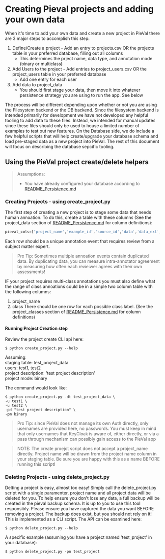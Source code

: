 # Creating Pieval projects and adding your own data
When it's time to add your own data and create a new project in PieVal there are 3 major steps to accomplish this step.

1. Define/Create a project - Add an entry to projects.csv OR the projects table in your preferred database, filling out all columns
    - This determines the prject name, data type, and annotation mode (binary or multiclass)
1. Add Users to the project - Add entries to project_users.csv OR the project_users table in your preferred database
    - Add one entry for each user
1. Add data to project_data
    - You should first stage your data, then move it into whatever persistence strategy you are using to run the app.  See below

The process will be different depending upon whether or not you are using the Filesystem backend or the DB backend.  Since the filesystem backend is intended primarily for development we have not developed any helpful tooling to add data to these files.  Instead, we intended for manual updates since these files should only be used to house a limited number of examples to test out new features.  On the Database side, we do include a few helpful scripts that will help create/upgrade your database schema and load pre-staged data as a new project into PieVal.  The rest of this document will focus on describing the database sepcific tooling.

## Using the PieVal project create/delete helpers
> Assumptions:
> - You have already configured your database according to [README_Persistence.md](README_Persistence.md)

### Creating Projects - using create_project.py
The first step of creating a new project is to stage some data that needs human annoation.  To do this, create a table with these columns (See the project_data section of [README_Persistence.md](README_Persistence.md) for column definitions):
```py
pieval_cols=['project_name','example_id','source_id','data','data_ext','prompt']
```

Each row should be a unique annotation event that requires review from a subject matter expert.
> Pro Tip: Sometimes multiple annoation events contain duplicated data.  By duplicating data, you can measure intra-annotator agreement by measuring how often each revieiwer agrees with their own assessments!

IF your project requires multi-class annotations you must also define what the range of class annoations could be in a simple two column table with the following columns:
1. project_name
1. class
There should be one row for each possible class label. (See the project_classes section of [README_Persistence.md](README_Persistence.md) for column definitions) 

#### Running Project Creation step
Review the project create CLI api here:
```shell script
$ python create_project.py --help
```

Assuming:  
staging table: test_project_data  
users: test1, test2  
project description: 'test project description'  
project mode: binary  

The command would look like:

```shell script
$ python create_project.py -dt test_project_data \
-u test1 \
-u test2 \
-pd "test project description" \
-pm binary
```

> Pro Tip: since PieVal does not manage its own Auth directly, only usernames are provided here, no passwords.  You must keep in mind that only usernames that KeyCloak is aware of, either directly, or via a pass through mechanism can possibly gain access to the PieVal app

> NOTE: The create proejct script does not accept a project_name directly.  Project name will be drawn from the project name column in your staging table.  Be sure you are happy with this as a name BEFORE running this script!

### Deleting Projects - using delete_project.py
Delting a project is easy, almost too easy!  Simply call the delete_project.py script with a single paramenter, project name and all project data will be deleted for you.  To help ensure you don't lose any data, a full backup will be created in the pieval backup schema.  It is up to you to use this tool responsibly.  Please ensure you have captured the data you want BEFORE removing a project.  The backup does exist, but you should not rely on it!  This is implemented as a CLI script.  The API can be examined here:
```shell script
$ python delete_project.py --help
```

A specific example (assuming you have a project named 'test_project' in your database):  
```shell script
$ python delete_project.py -pn test_project
```